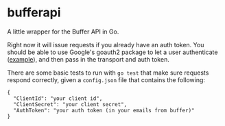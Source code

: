 bufferapi
============

A little wrapper for the Buffer API in Go.

Right now it will issue requests if you already have an auth token. You should be able to use Google's goauth2 package to let a user authenticate ([example](https://code.google.com/p/goauth2/source/browse/oauth/example/oauthreq.go)), and then pass in the transport and auth token.

There are some basic tests to run with `go test` that make sure requests respond correctly, given a `config.json` file that contains the following:

    {
      "ClientId": "your client id",
      "ClientSecret": "your client secret",
      "AuthToken": "your auth token (in your emails from buffer)"
    }
